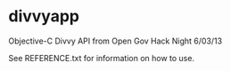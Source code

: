 divvyapp
========

Objective-C Divvy API from Open Gov Hack Night 6/03/13

See REFERENCE.txt for information on how to use.
